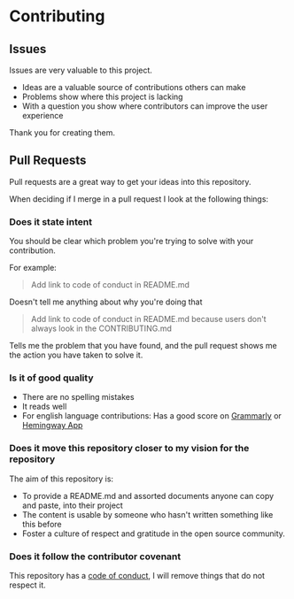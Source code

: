 # Contributing

## Issues

Issues are very valuable to this project.

  - Ideas are a valuable source of contributions others can make
  - Problems show where this project is lacking
  - With a question you show where contributors can improve the user
    experience

Thank you for creating them.

## Pull Requests

Pull requests are a great way to get your ideas into this repository.

When deciding if I merge in a pull request I look at the following
things:

### Does it state intent

You should be clear which problem you're trying to solve with your
contribution.

For example:

> Add link to code of conduct in README.md

Doesn't tell me anything about why you're doing that

> Add link to code of conduct in README.md because users don't always
> look in the CONTRIBUTING.md

Tells me the problem that you have found, and the pull request shows me
the action you have taken to solve it.

### Is it of good quality

  - There are no spelling mistakes
  - It reads well
  - For english language contributions: Has a good score on
    [Grammarly](https://www.grammarly.com) or [Hemingway
    App](https://www.hemingwayapp.com/)

### Does it move this repository closer to my vision for the repository

The aim of this repository is:

  - To provide a README.md and assorted documents anyone can copy and
    paste, into their project
  - The content is usable by someone who hasn't written something like
    this before
  - Foster a culture of respect and gratitude in the open source
    community.

### Does it follow the contributor covenant

This repository has a [code of conduct](CODE_OF_CONDUCT.md), I will
remove things that do not respect it.